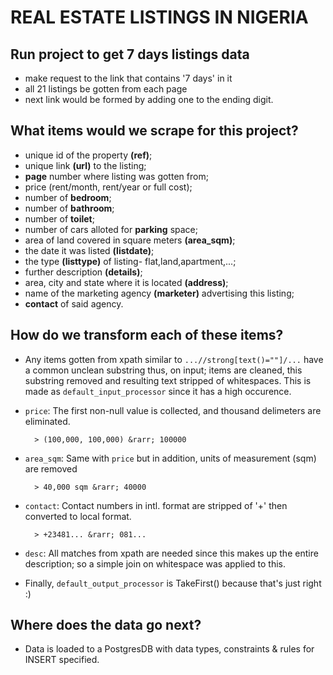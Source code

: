 # REAL ESTATE LISTINGS IN NIGERIA

## Run project to get 7 days listings data
- make request to the link that contains '7 days' in it
- all 21 listings be gotten from each page
- next link would be formed by adding one to the ending digit.

## What items would we scrape for this project?
- unique id of the property **(ref)**;
- unique link **(url)** to the listing;
- **page** number where listing was gotten from;
- price (rent/month, rent/year or full cost);
- number of **bedroom**;
- number of **bathroom**;
- number of **toilet**;
- number of cars alloted for **parking** space;
- area of land covered in square meters **(area_sqm)**;
- the date it was listed **(listdate)**;
- the type **(listtype)** of listing- flat,land,apartment,...;
- further description **(details)**;
- area, city and state where it is located **(address)**;
- name of the marketing agency **(marketer)** advertising this listing;
- **contact** of said agency.

## How do we transform each of these items?
- Any items gotten from xpath similar to `...//strong[text()=""]/...` have a common unclean substring thus, on input; items are cleaned, this substring removed and resulting text stripped of whitespaces. This is made as `default_input_processor` since it has a high occurence.

- `price`: The first non-null value is collected, and thousand delimeters are eliminated.

        > (100,000, 100,000) &rarr; 100000

- `area_sqm`: Same with `price` but in addition, units of measurement (sqm) are removed

        > 40,000 sqm &rarr; 40000

- `contact`: Contact numbers in intl. format are stripped of '+' then converted to local format.

        > +23481... &rarr; 081...

- `desc`: All matches from xpath are needed since this makes up the entire description; so a simple join on whitespace was applied to this.

- Finally, `default_output_processor` is TakeFirst() because that's just right :)


## Where does the data go next?

- Data is loaded to a PostgresDB with data types, constraints & rules for INSERT specified.
